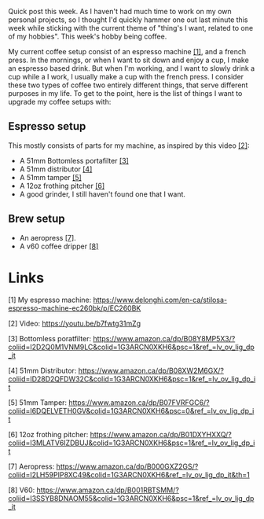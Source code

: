 Quick post this week. As I haven't had much time to work on my own personal projects, so I thought I'd quickly hammer one out last minute this week while sticking with the current theme of "thing's I want, related to one of my hobbies". This week's hobby being coffee.

My current coffee setup consist of an espresso machine [[1]](#links), and a french press. In the mornings, or when I want to sit down and enjoy a cup, I make an espresso based drink. But when I'm working, and I want to slowly drink a cup while a I work, I usually make a cup with the french press. I consider these two types of coffee two entirely different things, that serve different purposes in my life. To get to the point, here is the list of things I want to upgrade my coffee setups with:

## Espresso setup

This mostly consists of parts for my machine, as inspired by this video [[2]](#links):

- A 51mm Bottomless portafilter [[3]](#links)
- A 51mm distributor [[4]](#links)
- A 51mm tamper [[5]](#links)
- A 12oz frothing pitcher [[6]](#links)
- A good grinder, I still haven't found one that I want.

## Brew setup

- An aeropress [[7]](#links).
- A v60 coffee dripper [[8]](#links)


# Links

[1] My espresso machine: https://www.delonghi.com/en-ca/stilosa-espresso-machine-ec260bk/p/EC260BK

[2] Video: https://youtu.be/b7fwtg31mZg

[3] Bottomless poratfilter: https://www.amazon.ca/dp/B08Y8MP5X3/?coliid=I2D2Q0M1VNM9LC&colid=1G3ARCN0XKH6&psc=1&ref_=lv_ov_lig_dp_it

[4] 51mm Distributor: https://www.amazon.ca/dp/B08XW2M6GX/?coliid=ID28D2QFDW32C&colid=1G3ARCN0XKH6&psc=1&ref_=lv_ov_lig_dp_it

[5] 51mm Tamper: https://www.amazon.ca/dp/B07FVRFGC6/?coliid=I6DQELVETH0GV&colid=1G3ARCN0XKH6&psc=0&ref_=lv_ov_lig_dp_it

[6] 12oz frothing pitcher: https://www.amazon.ca/dp/B01DXYHXXQ/?coliid=I3MLATV6IZDBUJ&colid=1G3ARCN0XKH6&psc=1&ref_=lv_ov_lig_dp_it

[7] Aeropress: https://www.amazon.ca/dp/B000GXZ2GS/?coliid=I2LH59PIP8XC49&colid=1G3ARCN0XKH6&ref_=lv_ov_lig_dp_it&th=1

[8] V60: https://www.amazon.ca/dp/B001RBTSMM/?coliid=I3SSYB8DNAOM55&colid=1G3ARCN0XKH6&psc=1&ref_=lv_ov_lig_dp_it